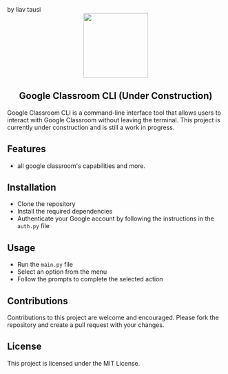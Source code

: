 <div align="left">by liav tausi</div>
<div align="center">
    <img src="https://www.linkpicture.com/q/class-room-cli.png" width="150">
    <h2 align="center">Google Classroom CLI (Under Construction) </h2>
</div>

Google Classroom CLI is a command-line interface tool that allows users to interact with Google Classroom without leaving the terminal. This project is currently under construction and is still a work in progress.

## Features
- all google classroom's capabilities and more.

## Installation
- Clone the repository
- Install the required dependencies
- Authenticate your Google account by following the instructions in the `auth.py` file

## Usage
- Run the `main.py` file
- Select an option from the menu
- Follow the prompts to complete the selected action

## Contributions
Contributions to this project are welcome and encouraged. Please fork the repository and create a pull request with your changes.

## License
This project is licensed under the MIT License.
